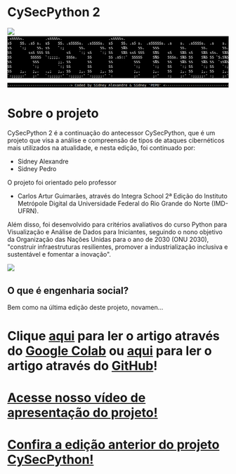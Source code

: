 # **CySecPython 2**
<img src="https://raw.githubusercontent.com/sidneypepo/cysecpython2/main/files/intro.gif" width="650"/>

<img src="https://github.com/sidneypepo/cysecpython2/raw/main/files/logo.png"/>

# **Sobre o projeto**

CySecPython 2 é a continuação do antecessor CySecPython, que é um projeto que visa a análise e compreensão de tipos de ataques cibernéticos mais utilizados na atualidade, e nesta edição, foi continuado por: 
*   Sidney Alexandre
*   Sidney Pedro

O projeto foi orientado pelo professor 
*   Carlos Artur Guimarães, através do Integra School 2ª Edição do Instituto Metrópole Digital da Universidade Federal do Rio Grande do Norte (IMD-UFRN). 

Além disso, foi desenvolvido para critérios avaliativos do curso Python para Visualização e Análise de Dados para Iniciantes, seguindo o nono objetivo da Organização das Nações Unidas para o ano de 2030 (ONU 2030), "construir infraestruturas resilientes, promover a industrialização inclusiva e sustentável e fomentar a inovação". 

<img src="https://hongkong.imd.ufrn.br/filemanagerportal/source/2020/Integra_School.png" width="600"/>

## **O que é engenharia social?**
Bem como na última edição deste projeto, novamen...

# Clique [aqui](https://colab.research.google.com/drive/1VV2UYuV3kyndvWyyGbPbRE5ExyV7xEv6?usp=sharing) para ler o artigo através do [Google Colab](https://colab.research.google.com/drive/1VV2UYuV3kyndvWyyGbPbRE5ExyV7xEv6?usp=sharing) ou [aqui](https://github.com/sidneypepo/cysecpython2/blob/main/cysecpython2.ipynb) para ler o artigo através do [GitHub](https://github.com/sidneypepo/cysecpython2/blob/main/cysecpython2.ipynb)!
# [Acesse nosso vídeo de apresentação do projeto!](https://youtu.be/UuEdfuQWzN0)

# [Confira a edição anterior do projeto CySecPython!](https://github.com/sidneypepo/cysecpython)
